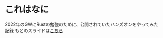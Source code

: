 # これはなに
2022年のGWにRustの勉強のために、公開されていたハンズオンをやってみた記録
もとのスライドは[こちら](https://speakerdeck.com/helloyuk13/rusthanzuon-at-eurekashe)
